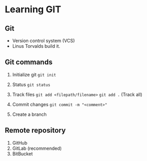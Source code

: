 # Learning GIT

## Git

- Version control system (VCS)
- Linus Torvalds build it.

## Git commands

1. Initialize git
   `git init`

2. Status
   `git status`

3. Track files
   `git add <filepath/filename>`
   `git add .` (Track all)

4. Commit changes
   `git commit -m "<comment>"`

5. Create a branch

## Remote repository

1. GitHub
2. GitLab (recommended)
3. BitBucket
